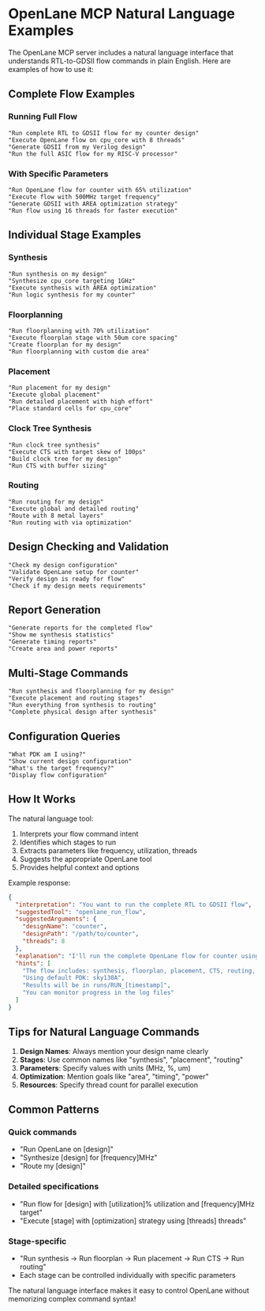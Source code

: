 # OpenLane MCP Natural Language Examples

The OpenLane MCP server includes a natural language interface that understands RTL-to-GDSII flow commands in plain English. Here are examples of how to use it:

## Complete Flow Examples

### Running Full Flow
```
"Run complete RTL to GDSII flow for my counter design"
"Execute OpenLane flow on cpu_core with 8 threads"
"Generate GDSII from my Verilog design"
"Run the full ASIC flow for my RISC-V processor"
```

### With Specific Parameters
```
"Run OpenLane flow for counter with 65% utilization"
"Execute flow with 500MHz target frequency"
"Generate GDSII with AREA optimization strategy"
"Run flow using 16 threads for faster execution"
```

## Individual Stage Examples

### Synthesis
```
"Run synthesis on my design"
"Synthesize cpu_core targeting 1GHz"
"Execute synthesis with AREA optimization"
"Run logic synthesis for my counter"
```

### Floorplanning
```
"Run floorplanning with 70% utilization"
"Execute floorplan stage with 50um core spacing"
"Create floorplan for my design"
"Run floorplanning with custom die area"
```

### Placement
```
"Run placement for my design"
"Execute global placement"
"Run detailed placement with high effort"
"Place standard cells for cpu_core"
```

### Clock Tree Synthesis
```
"Run clock tree synthesis"
"Execute CTS with target skew of 100ps"
"Build clock tree for my design"
"Run CTS with buffer sizing"
```

### Routing
```
"Run routing for my design"
"Execute global and detailed routing"
"Route with 8 metal layers"
"Run routing with via optimization"
```

## Design Checking and Validation

```
"Check my design configuration"
"Validate OpenLane setup for counter"
"Verify design is ready for flow"
"Check if my design meets requirements"
```

## Report Generation

```
"Generate reports for the completed flow"
"Show me synthesis statistics"
"Generate timing reports"
"Create area and power reports"
```

## Multi-Stage Commands

```
"Run synthesis and floorplanning for my design"
"Execute placement and routing stages"
"Run everything from synthesis to routing"
"Complete physical design after synthesis"
```

## Configuration Queries

```
"What PDK am I using?"
"Show current design configuration"
"What's the target frequency?"
"Display flow configuration"
```

## How It Works

The natural language tool:
1. Interprets your flow command intent
2. Identifies which stages to run
3. Extracts parameters like frequency, utilization, threads
4. Suggests the appropriate OpenLane tool
5. Provides helpful context and options

Example response:
```json
{
  "interpretation": "You want to run the complete RTL to GDSII flow",
  "suggestedTool": "openlane_run_flow",
  "suggestedArguments": {
    "designName": "counter",
    "designPath": "/path/to/counter",
    "threads": 8
  },
  "explanation": "I'll run the complete OpenLane flow for counter using 8 threads",
  "hints": [
    "The flow includes: synthesis, floorplan, placement, CTS, routing, and GDSII generation",
    "Using default PDK: sky130A",
    "Results will be in runs/RUN_[timestamp]",
    "You can monitor progress in the log files"
  ]
}
```

## Tips for Natural Language Commands

1. **Design Names**: Always mention your design name clearly
2. **Stages**: Use common names like "synthesis", "placement", "routing"
3. **Parameters**: Specify values with units (MHz, %, um)
4. **Optimization**: Mention goals like "area", "timing", "power"
5. **Resources**: Specify thread count for parallel execution

## Common Patterns

### Quick commands
- "Run OpenLane on [design]"
- "Synthesize [design] for [frequency]MHz"
- "Route my [design]"

### Detailed specifications
- "Run flow for [design] with [utilization]% utilization and [frequency]MHz target"
- "Execute [stage] with [optimization] strategy using [threads] threads"

### Stage-specific
- "Run synthesis → Run floorplan → Run placement → Run CTS → Run routing"
- Each stage can be controlled individually with specific parameters

The natural language interface makes it easy to control OpenLane without memorizing complex command syntax!
